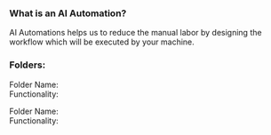 ### What is an AI Automation?
AI Automations helps us to reduce the manual labor by designing the workflow which will be executed by your machine.

### Folders:
Folder Name: <br>
Functionality: <br>

Folder Name: <br>
Functionality: <br>
